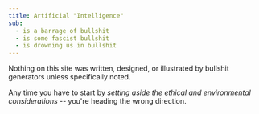 ```yaml
---
title: Artificial "Intelligence"
sub:
  - is a barrage of bullshit
  - is some fascist bullshit
  - is drowning us in bullshit
---
```


Nothing on this site
was written, designed,
or illustrated by
bullshit generators
unless specifically noted.

<!-- intro -->

Any time you have to start by
_setting aside the ethical
and environmental considerations_ --
you're heading the wrong direction.
